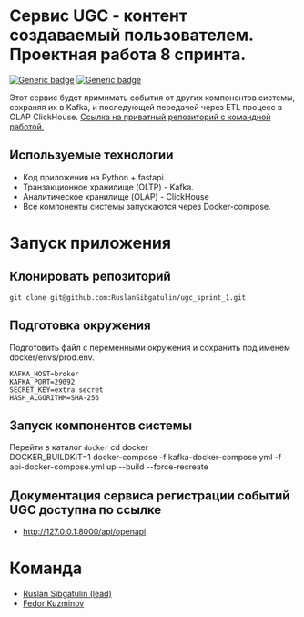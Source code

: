 # Сервис UGC - контент создаваемый пользователем. Проектная работа 8 спринта.
[![Generic badge](https://img.shields.io/badge/Changelog-<COLOR>.svg)](./CHANGELOG.md)
[![Generic badge](https://img.shields.io/badge/Our-Team-<COLOR>.svg)](#команда)


Этот сервис будет примимать события от других компонентов системы, сохраняя их в Kafka, и последующей передачей через ETL процесс в OLAP ClickHouse.
[Ссылка на приватный репозиторий с командной работой.](https://github.com/RuslanSibgatulin/ugc_sprint_1)

## Используемые технологии
- Код приложения на Python + fastapi.
- Транзакционное хранилище (OLTP) - Kafka.
- Аналитическое хранилище (OLAP) - ClickHouse
- Все компоненты системы запускаются через Docker-compose.

# Запуск приложения
## Клонировать репозиторий
    git clone git@github.com:RuslanSibgatulin/ugc_sprint_1.git

## Подготовка окружения
Подготовить файл с переменными окружения и сохранить под именем docker/envs/prod.env.

    KAFKA_HOST=broker
    KAFKA_PORT=29092
    SECRET_KEY=extra secret
    HASH_ALGORITHM=SHA-256

## Запуск компонентов системы
Перейти в каталог `docker`
    cd docker   
    DOCKER_BUILDKIT=1 docker-compose -f kafka-docker-compose.yml -f api-docker-compose.yml up --build --force-recreate

## Документация сервиса регистрации событий UGC доступна по ссылке
- http://127.0.0.1:8000/api/openapi


# Команда
- [Ruslan Sibgatulin (lead)](https://github.com/RuslanSibgatulin)
- [Fedor Kuzminov](https://github.com/Riyce)